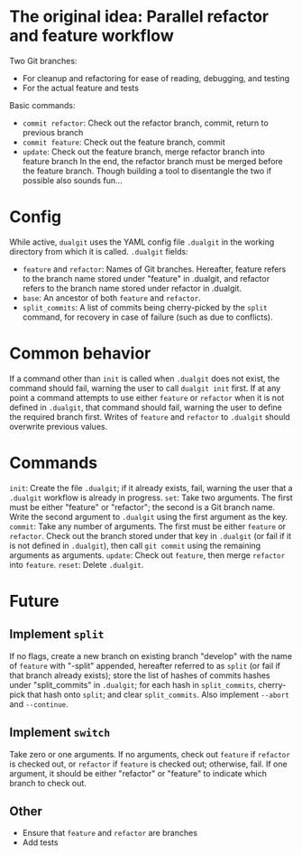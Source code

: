 # The original idea: Parallel refactor and feature workflow
Two Git branches: 
- For cleanup and refactoring for ease of reading, debugging, and testing
- For the actual feature and tests

Basic commands:
- `commit refactor`: Check out the refactor branch, commit, return to previous branch
- `commit feature`: Check out the feature branch, commit
- `update`: Check out the feature branch, merge refactor branch into feature branch
In the end, the refactor branch must be merged before the feature branch.
Though building a tool to disentangle the two if possible also sounds fun...
# Config
While active, `dualgit` uses the YAML config file `.dualgit` in the working directory from which it is called.
`.dualgit` fields:
- `feature` and `refactor`: Names of Git branches. Hereafter, feature refers to the branch name stored under "feature" in .dualgit, and refactor refers to the branch name stored under refactor in .dualgit.
- `base`: An ancestor of both `feature` and `refactor`.
- `split_commits`: A list of commits being cherry-picked by the `split` command, for recovery in case of failure (such as due to conflicts).
# Common behavior
If a command other than `init` is called when `.dualgit` does not exist, the command should fail, warning the user to call `dualgit init` first.
If at any point a command attempts to use either `feature` or `refactor` when it is not defined in `.dualgit`, that command should fail, warning the user to define the required branch first.
Writes of `feature` and `refactor` to `.dualgit` should overwrite previous values.
# Commands
`init`: Create the file `.dualgit`; if it already exists, fail, warning the user that a `.dualgit` workflow is already in progress.
`set`: Take two arguments. The first must be either "feature" or "refactor"; the second is a Git branch name. Write the second argument to `.dualgit` using the first argument as the key.
`commit`: Take any number of arguments. The first must be either `feature` or `refactor`. Check out the branch stored under that key in `.dualgit` (or fail if it is not defined in `.dualgit`), then call `git commit` using the remaining arguments as arguments.
`update`: Check out `feature`, then merge `refactor` into `feature`.
`reset`: Delete `.dualgit`.
# Future
## Implement `split`
If no flags, create a new branch on existing branch "develop" with the name of `feature` with "-split" appended, hereafter referred to as `split` (or fail if that branch already exists); store the list of hashes of commits  hashes under "split_commits" in `.dualgit`; for each hash in `split_commits`, cherry-pick that hash onto `split`; and clear `split_commits`.
Also implement `--abort` and `--continue`.
## Implement `switch`
Take zero or one arguments. If no arguments, check out `feature` if `refactor` is checked out, or `refactor` if `feature` is checked out; otherwise, fail. If one argument, it should be either "refactor" or "feature" to indicate which branch to check out.
## Other
- Ensure that `feature` and `refactor` are branches
- Add tests
